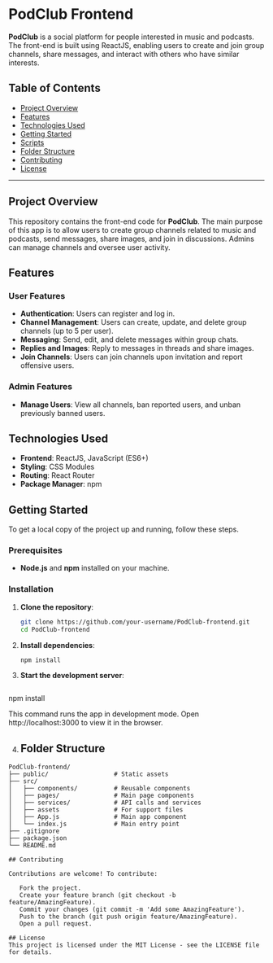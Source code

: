 # PodClub Frontend

**PodClub** is a social platform for people interested in music and podcasts. The front-end is built using ReactJS, enabling users to create and join group channels, share messages, and interact with others who have similar interests.

## Table of Contents
- [Project Overview](#project-overview)
- [Features](#features)
- [Technologies Used](#technologies-used)
- [Getting Started](#getting-started)
- [Scripts](#scripts)
- [Folder Structure](#folder-structure)
- [Contributing](#contributing)
- [License](#license)

---

## Project Overview

This repository contains the front-end code for **PodClub**. The main purpose of this app is to allow users to create group channels related to music and podcasts, send messages, share images, and join in discussions. Admins can manage channels and oversee user activity. 

## Features

### User Features
- **Authentication**: Users can register and log in.
- **Channel Management**: Users can create, update, and delete group channels (up to 5 per user).
- **Messaging**: Send, edit, and delete messages within group chats.
- **Replies and Images**: Reply to messages in threads and share images.
- **Join Channels**: Users can join channels upon invitation and report offensive users.

### Admin Features
- **Manage Users**: View all channels, ban reported users, and unban previously banned users.

## Technologies Used

- **Frontend**: ReactJS, JavaScript (ES6+)
- **Styling**: CSS Modules 
- **Routing**: React Router
- **Package Manager**: npm

## Getting Started

To get a local copy of the project up and running, follow these steps.

### Prerequisites

- **Node.js** and **npm** installed on your machine.

### Installation

1. **Clone the repository**:
   ```bash
   git clone https://github.com/your-username/PodClub-frontend.git
   cd PodClub-frontend

2. **Install dependencies**:
   ```bash
   npm install

3. **Start the development server**:
   ```bash
 npm install

This command runs the app in development mode. Open http://localhost:3000 to view it in the browser.

4. ## Folder Structure  

 ```plaintext
 PodClub-frontend/
 ├── public/                  # Static assets
 ├── src/
 │   ├── components/          # Reusable components
 │   ├── pages/               # Main page components
 │   ├── services/            # API calls and services
 │   ├── assets               # For support files
 │   ├── App.js               # Main app component
 │   └── index.js             # Main entry point
 ├── .gitignore
 ├── package.json
 └── README.md

## Contributing

Contributions are welcome! To contribute:

    Fork the project.
    Create your feature branch (git checkout -b feature/AmazingFeature).
    Commit your changes (git commit -m 'Add some AmazingFeature').
    Push to the branch (git push origin feature/AmazingFeature).
    Open a pull request.
    
## License 
This project is licensed under the MIT License - see the LICENSE file for details.
